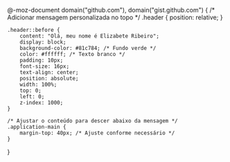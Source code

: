 @-moz-document domain("github.com"), domain("gist.github.com") {
    /* Adicionar mensagem personalizada no topo */
    .header {
        position: relative;
    }

    .header::before {
        content: "Olá, meu nome é Elizabete Ribeiro";
        display: block;
        background-color: #81c784; /* Fundo verde */
        color: #ffffff; /* Texto branco */
        padding: 10px;
        font-size: 16px;
        text-align: center;
        position: absolute;
        width: 100%;
        top: 0;
        left: 0;
        z-index: 1000;
    }

    /* Ajustar o conteúdo para descer abaixo da mensagem */
    .application-main {
        margin-top: 40px; /* Ajuste conforme necessário */
    }
}